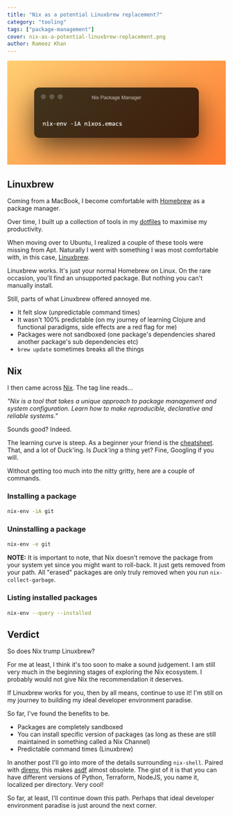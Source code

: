 ```yaml
---
title: "Nix as a potential Linuxbrew replacement?"
category: "tooling"
tags: ["package-management"]
cover: nix-as-a-potential-linuxbrew-replacement.png
author: Rameez Khan
---
```


![Banner](nix-as-a-potential-linuxbrew-replacement.png)

## Linuxbrew

Coming from a MacBook, I become comfortable with [Homebrew](https://brew.sh/) as a package manager. 

Over time, I built up a collection of tools in my [dotfiles](https://github.com/rameezk/dotfiles) to maximise my productivity.

When moving over to Ubuntu, I realized a couple of these tools were missing from Apt. Naturally I went with something I was most
comfortable with, in this case, [Linuxbrew](https://docs.brew.sh/Homebrew-on-Linux).

Linuxbrew works. It's just your normal Homebrew on Linux. On the rare occasion, you'll find an unsupported package. But nothing 
you can't manually install.

Still, parts of what Linuxbrew offered annoyed me.
- It felt slow (unpredictable command times)
- It wasn't 100% predictable (on my journey of learning Clojure and functional paradigms, side effects are a red flag for me)
- Packages were not sandboxed (one package's dependencies shared another package's sub dependencies etc)
- `brew update` sometimes breaks all the things

## Nix

I then came across [Nix](https://nixos.org/). The tag line reads...

_"Nix is a tool that takes a unique approach to package management and system configuration. Learn how to make reproducible, 
declarative and reliable systems."_

Sounds good? Indeed.

The learning curve is steep. As a beginner your friend is the [cheatsheet](https://nixos.wiki/wiki/Cheatsheet). That, and a lot
of Duck'ing. Is _Duck'ing_ a thing yet? Fine, Googling if you will.

Without getting too much into the nitty gritty, here are a couple of commands.

### Installing a package
```bash
nix-env -iA git
```

### Uninstalling a package
```bash
nix-env -e git
```
**NOTE:** It is important to note, that Nix doesn't remove the package from your system yet since you might want to roll-back. It just gets removed
from your path. All "erased" packages are only truly removed when you run `nix-collect-garbage`. 

### Listing installed packages
```bash
nix-env --query --installed
```

## Verdict

So does Nix trump Linuxbrew? 

For me at least, I think it's too soon to make a sound judgement. I am still very much in the beginning stages of exploring the Nix
ecosystem. I probably would not give Nix the recommendation it deserves. 

If Linuxbrew works for you, then by all means, continue to use it! I'm still on my journey to building my ideal developer environment paradise.

So far, I've found the benefits to be.
- Packages are completely sandboxed
- You can install specific version of packages (as long as these are still maintained in something called a Nix Channel)
- Predictable command times (Linuxbrew)

In another post I'll go into more of the details surrounding `nix-shell`. Paired with [direnv](https://direnv.net/), this makes [asdf](https://asdf-vm.com/#/)
almost obsolete. The gist of it is that you can have different versions of Python, Terraform, NodeJS, you name it, localized per directory. Very cool!

So far, at least, I'll continue down this path. Perhaps that ideal developer environment paradise is just around the next corner.